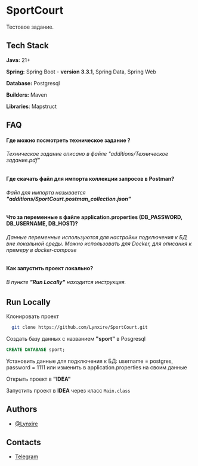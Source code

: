 
# SportCourt

Тестовое задание.


## Tech Stack
**Java:** 21+

**Spring:** Spring Boot - **version 3.3.1**, Spring Data, Spring Web

**Database:** Postgresql

**Builders:** Maven

**Libraries**: Mapstruct



## FAQ

#### Где можно посмотреть техническое задание ?
###### Техническое задание описано в файле "additions/Техническое задание.pdf"

#### Где скачать файл для импорта коллекции запросов в Postman?
###### Файл для импорта называется **"additions/SportCourt.postman_collection.json"**

#### Что за переменные в файле application.properties (DB_PASSWORD, DB_USERNAME, DB_HOST)?
###### Данные переменные используются для настройки подключения к БД вне локальной среды. Можно использовать для Docker, для описания к примеру в docker-compose

#### Как запустить проект локально?

###### В пункте **"Run Locally"** находится инструкция.


## Run Locally

Клонировать проект

```bash
  git clone https://github.com/Lynxire/SportCourt.git
```

Создать базу данных с названием **"sport"** в Posgresql

```sql
CREATE DATABASE sport;
```

Установить данные для подключения к БД: username = postgres, password = 1111 или изменить в application.properties на своим данные

Открыть проект в **"IDEA"**

Запустить проект в **IDEA** через класс ``Main.class``


## Authors

- [@Lynxire](https://github.com/Lynxire)
## Contacts
- [Telegram](https://t.me/terabu)

